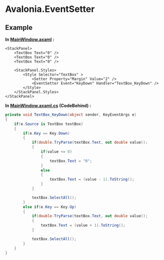 # Avalonia.EventSetter

## Example

__In [MainWindow.axaml](Samples/MainWindow.axaml) :__

```axaml
<StackPanel>
	<TextBox Text="0" />
	<TextBox Text="0" />
	<TextBox Text="0" />
		
	<StackPanel.Styles>
		<Style Selector="TextBox" >
			<Setter Property="Margin" Value="2" />
			<EventSetter Event="KeyDown" Handler="TextBox_KeyDown" />
		</Style>
	</StackPanel.Styles>
</StackPanel>
```

__In [MainWindow.axaml.cs](Samples/MainWindow.axaml.cs) (CodeBehind) :__

```c#
private void TextBox_KeyDown(object sender, KeyEventArgs e)
{
    if(e.Source is TextBox textBox)
    {
        if(e.Key == Key.Down)
        {
            if(double.TryParse(textBox.Text, out double value));
            {
                if(value <= 0)
                {
                    textBox.Text = "0";
                }
                else
                {
                    textBox.Text = (value - 1).ToString();
                }
            }

            textBox.SelectAll();
        }
        else if(e.Key == Key.Up)
        {
            if(double.TryParse(textBox.Text, out double value));
            {
                textBox.Text = (value + 1).ToString();
            }

            textBox.SelectAll();
        }
    }
}
```

